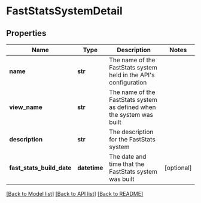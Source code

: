 # FastStatsSystemDetail

## Properties
Name | Type | Description | Notes
------------ | ------------- | ------------- | -------------
**name** | **str** | The name of the FastStats system held in the API&#39;s configuration | 
**view_name** | **str** | The name of the FastStats system as defined when the system was built | 
**description** | **str** | The description for the FastStats system | 
**fast_stats_build_date** | **datetime** | The date and time that the FastStats system was built | [optional] 

[[Back to Model list]](../README.md#documentation-for-models) [[Back to API list]](../README.md#documentation-for-api-endpoints) [[Back to README]](../README.md)


